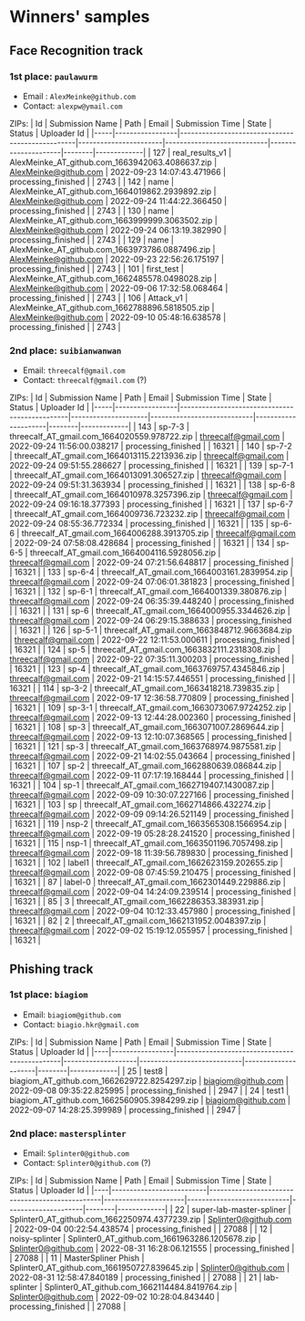 # Winners' samples
## Face Recognition track

### 1st place: `paulawurm`
- Email : `AlexMeinke@github.com`
- Contact: `alexpw@ymail.com`

ZIPs:
| Id  | Submission Name | Path                                            | Email                 | Submission Time            | State               | Status | Uploader Id |
|-----|-----------------|-------------------------------------------------|-----------------------|----------------------------|---------------------|--------|-------------|
| 127 | real_results_v1 | AlexMeinke_AT_github.com_1663942063.4086637.zip | AlexMeinke@github.com | 2022-09-23 14:07:43.471966 | processing_finished |        | 2743        |
| 142 | name            | AlexMeinke_AT_github.com_1664019862.2939892.zip | AlexMeinke@github.com | 2022-09-24 11:44:22.366450 | processing_finished |        | 2743        |
| 130 | name            | AlexMeinke_AT_github.com_1663999999.3063502.zip | AlexMeinke@github.com | 2022-09-24 06:13:19.382990 | processing_finished |        | 2743        |
| 129 | name            | AlexMeinke_AT_github.com_1663973786.0887496.zip | AlexMeinke@github.com | 2022-09-23 22:56:26.175197 | processing_finished |        | 2743        |
| 101 | first_test      | AlexMeinke_AT_github.com_1662485578.0498028.zip | AlexMeinke@github.com | 2022-09-06 17:32:58.068464 | processing_finished |        | 2743        |
| 106 | Attack_v1       | AlexMeinke_AT_github.com_1662788896.5818505.zip | AlexMeinke@github.com | 2022-09-10 05:48:16.638578 | processing_finished |        | 2743        |

### 2nd place: `suibianwanwan`
- Email: `threecalf@gmail.com`
- Contact: `threecalf@gmail.com` (?)

ZIPs:
| Id  | Submission Name | Path                                          | Email               | Submission Time            | State               | Status | Uploader Id |
|-----|-----------------|-----------------------------------------------|---------------------|----------------------------|---------------------|--------|-------------|
| 143 | sp-7-3          | threecalf_AT_gmail.com_1664020559.978722.zip  | threecalf@gmail.com | 2022-09-24 11:56:00.038217 | processing_finished |        | 16321       |
| 140 | sp-7-2          | threecalf_AT_gmail.com_1664013115.2213936.zip | threecalf@gmail.com | 2022-09-24 09:51:55.286627 | processing_finished |        | 16321       |
| 139 | sp-7-1          | threecalf_AT_gmail.com_1664013091.306527.zip  | threecalf@gmail.com | 2022-09-24 09:51:31.363934 | processing_finished |        | 16321       |
| 138 | sp-6-8          | threecalf_AT_gmail.com_1664010978.3257396.zip | threecalf@gmail.com | 2022-09-24 09:16:18.377393 | processing_finished |        | 16321       |
| 137 | sp-6-7          | threecalf_AT_gmail.com_1664009736.723232.zip  | threecalf@gmail.com | 2022-09-24 08:55:36.772334 | processing_finished |        | 16321       |
| 135 | sp-6-6          | threecalf_AT_gmail.com_1664006288.3913705.zip | threecalf@gmail.com | 2022-09-24 07:58:08.428684 | processing_finished |        | 16321       |
| 134 | sp-6-5          | threecalf_AT_gmail.com_1664004116.5928056.zip | threecalf@gmail.com | 2022-09-24 07:21:56.648817 | processing_finished |        | 16321       |
| 133 | sp-6-4          | threecalf_AT_gmail.com_1664003161.2839954.zip | threecalf@gmail.com | 2022-09-24 07:06:01.381823 | processing_finished |        | 16321       |
| 132 | sp-6-1          | threecalf_AT_gmail.com_1664001339.380876.zip  | threecalf@gmail.com | 2022-09-24 06:35:39.448240 | processing_finished |        | 16321       |
| 131 | sp-6            | threecalf_AT_gmail.com_1664000955.3344626.zip | threecalf@gmail.com | 2022-09-24 06:29:15.388633 | processing_finished |        | 16321       |
| 126 | sp-5-1          | threecalf_AT_gmail.com_1663848712.9663684.zip | threecalf@gmail.com | 2022-09-22 12:11:53.000611 | processing_finished |        | 16321       |
| 124 | sp-5            | threecalf_AT_gmail.com_1663832111.2318308.zip | threecalf@gmail.com | 2022-09-22 07:35:11.300203 | processing_finished |        | 16321       |
| 123 | sp-4            | threecalf_AT_gmail.com_1663769757.4345846.zip | threecalf@gmail.com | 2022-09-21 14:15:57.446551 | processing_finished |        | 16321       |
| 114 | sp-3-2          | threecalf_AT_gmail.com_1663418218.739835.zip  | threecalf@gmail.com | 2022-09-17 12:36:58.770809 | processing_finished |        | 16321       |
| 109 | sp-3-1          | threecalf_AT_gmail.com_1663073067.9724252.zip | threecalf@gmail.com | 2022-09-13 12:44:28.002360 | processing_finished |        | 16321       |
| 108 | sp-3            | threecalf_AT_gmail.com_1663071007.2869644.zip | threecalf@gmail.com | 2022-09-13 12:10:07.368565 | processing_finished |        | 16321       |
| 121 | sp-3            | threecalf_AT_gmail.com_1663768974.9875581.zip | threecalf@gmail.com | 2022-09-21 14:02:55.043664 | processing_finished |        | 16321       |
| 107 | sp-2            | threecalf_AT_gmail.com_1662880639.086844.zip  | threecalf@gmail.com | 2022-09-11 07:17:19.168444 | processing_finished |        | 16321       |
| 104 | sp-1            | threecalf_AT_gmail.com_1662719407.1430087.zip | threecalf@gmail.com | 2022-09-09 10:30:07.227166 | processing_finished |        | 16321       |
| 103 | sp              | threecalf_AT_gmail.com_1662714866.432274.zip  | threecalf@gmail.com | 2022-09-09 09:14:26.521149 | processing_finished |        | 16321       |
| 119 | nsp-2           | threecalf_AT_gmail.com_1663565308.1566954.zip | threecalf@gmail.com | 2022-09-19 05:28:28.241520 | processing_finished |        | 16321       |
| 115 | nsp-1           | threecalf_AT_gmail.com_1663501196.7057498.zip | threecalf@gmail.com | 2022-09-18 11:39:56.789830 | processing_finished |        | 16321       |
| 102 | label1          | threecalf_AT_gmail.com_1662623159.202655.zip  | threecalf@gmail.com | 2022-09-08 07:45:59.210475 | processing_finished |        | 16321       |
| 87  | label-0         | threecalf_AT_gmail.com_1662301449.229886.zip  | threecalf@gmail.com | 2022-09-04 14:24:09.239514 | processing_finished |        | 16321       |
| 85  | 3               | threecalf_AT_gmail.com_1662286353.383931.zip  | threecalf@gmail.com | 2022-09-04 10:12:33.457980 | processing_finished |        | 16321       |
| 82  | 2               | threecalf_AT_gmail.com_1662131952.0048397.zip | threecalf@gmail.com | 2022-09-02 15:19:12.055957 | processing_finished |        | 16321       |

## Phishing track
### 1st place: `biagiom`
- Email: `biagiom@github.com`
- Contact: `biagio.hkr@gmail.com`

ZIPs:
| Id | Submission Name | Path                                         | Email              | Submission Time            | State               | Status | Uploader Id |
|----|-----------------|----------------------------------------------|--------------------|----------------------------|---------------------|--------|-------------|
| 25 | test8           | biagiom_AT_github.com_1662629722.8254297.zip | biagiom@github.com | 2022-09-08 09:35:22.825995 | processing_finished |        | 2947        |
| 24 | test1           | biagiom_AT_github.com_1662560905.3984299.zip | biagiom@github.com | 2022-09-07 14:28:25.399989 | processing_finished |        | 2947        |

### 2nd place:  `mastersplinter`
- Email: `Splinter0@github.com`
- Contact: `Splinter0@github.com` (?)

ZIPs:
| Id | Submission Name          | Path                                           | Email                | Submission Time            | State               | Status | Uploader Id |
|----|--------------------------|------------------------------------------------|----------------------|----------------------------|---------------------|--------|-------------|
| 22 | super-lab-master-spliner | Splinter0_AT_github.com_1662250974.4377239.zip | Splinter0@github.com | 2022-09-04 00:22:54.438574 | processing_finished |        | 27088       |
| 12 | noisy-splinter           | Splinter0_AT_github.com_1661963286.1205678.zip | Splinter0@github.com | 2022-08-31 16:28:06.121555 | processing_finished |        | 27088       |
| 11 | MasterSpliner Phish      | Splinter0_AT_github.com_1661950727.839645.zip  | Splinter0@github.com | 2022-08-31 12:58:47.840189 | processing_finished |        | 27088       |
| 21 | lab-splinter             | Splinter0_AT_github.com_1662114484.8419764.zip | Splinter0@github.com | 2022-09-02 10:28:04.843440 | processing_finished |        | 27088       |
